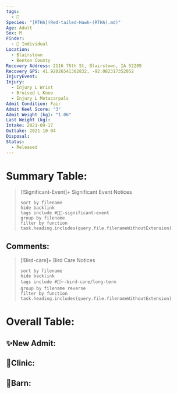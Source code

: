 ```yaml
---
tags:
  - 🦅
Species: "[RTHA](Red-tailed-Hawk-(RTHA).md)"
Age: Adult
Sex: M
Finder:
  - 🧑 Individual
Location:
  - Blairstown
  - Benton County
Recovery Address: 2116 76th St, Blairstown, IA 52209
Recovery GPS: 41.92026541382832, -92.082317352052
InjuryEvent: 
Injury:
  - Injury L Wrist
  - Bruised L Knee
  - Injury L Metacarpals
Admit Condition: Fair
Admit Keel Score: "3"
Admit Weight (kg): "1.06"
Last Weight (kg): 
Intake: 2021-09-17
Outtake: 2021-10-04
Disposal: 
Status:
  - Released
---
```


# Summary Table:

> [!Significant-Event]+ Significant Event Notices
>   ```tasks 
>   sort by filename
>   hide backlink
>   tags include #🦅💥-significant-event
>   group by filename 
>   filter by function task.heading.includes(query.file.filenameWithoutExtension)
>   ```

## Comments:

> [!Bird-care]+ Bird Care Notices
>   ```tasks 
>   sort by filename
>   hide backlink
>   tags include #🦅🩺-bird-care/long-term 
>   group by filename reverse
>   filter by function task.heading.includes(query.file.filenameWithoutExtension)
>   ```

# Overall Table:

## ✨New Admit:



## 🏥Clinic:



## 🏡Barn:


